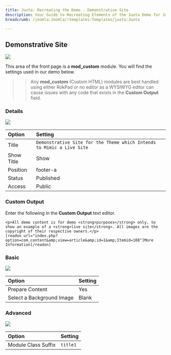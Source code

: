 ```yaml
---
title: Juxta: Recreating the Demo - Demonstrative Site
description: Your Guide to Recreating Elements of the Juxta Demo for Joomla
breadcrumb: /joomla:Joomla/!templates:Templates/juxta:Juxta

---
```


Demonstrative Site
-----

![][demo]

This area of the front page is a **mod_custom** module. You will find the settings used in our demo below.

>> Any **mod_custom** (Custom HTML) modules are best handled using either RokPad or no editor as a WYSIWYG editor can cause issues with any code that exists in the **Custom Output** field.

### Details

![][demo2]

| Option      | Setting                                                               |
| :---------- | :----------                                                           |
| Title       | `Demonstrative Site for the Theme which Intends to Mimic a Live Site` |
| Show Title  | Show                                                                  |
| Position    | footer-a                                                              |
| Status      | Published                                                             |
| Access      | Public                                                                |

### Custom Output

Enter the following in the **Custom Output** text editor.

~~~
<p>All demo content is for demo <strong>purposes</strong> only, to show an example of a <strong>live site</strong>. All images are the copyright of their respective owners.</p>
[readon url="index.php?option=com_content&amp;view=article&amp;id=1&amp;Itemid=108"]More Information[/readon]
~~~

### Basic

![][demo3]

| Option                    | Setting     |
| :----------               | :---------- |
| Prepare Content           | Yes         |
| Select a Background Image | Blank       |

### Advanced

![][demo4]

| Option              | Setting     |
| :----------         | :---------- |
| Module Class Suffix | `title1`    |

[demo]: assets/demo_6.jpeg
[demo2]: assets/demo_6a.jpeg
[demo3]: assets/demo_6b.jpeg
[demo4]: assets/demo_6c.jpeg
